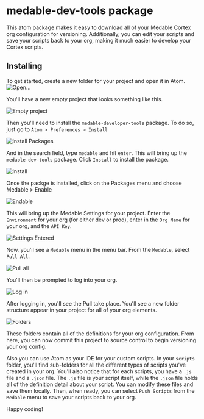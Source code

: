 # medable-dev-tools package

This atom package makes it easy to download all of your Medable Cortex org configuration for versioning. Additionally, you can edit your scripts and save your scripts back to your org, making it much easier to develop your Cortex scripts.

## Installing

To get started, create a new folder for your project and open it in Atom.
![Open...](https://cloud.githubusercontent.com/assets/1857984/21078592/ee47be1c-bf29-11e6-871f-af47ca57fb06.png)

You'll have a new empty project that looks something like this.

![Empty project](https://cloud.githubusercontent.com/assets/1857984/20955425/098ac6d6-bbf8-11e6-89b1-8881e07e0482.png)

Then you'll need to install the `medable-developer-tools` package. To do so, just go to `Atom > Preferences > Install`

![Install Packages](https://cloud.githubusercontent.com/assets/1857984/20955426/099fdaf8-bbf8-11e6-90fa-423a616881a0.png)

And in the search field, type `medable` and hit `enter`. This will bring up the `medable-dev-tools` package. Click `Install` to install the package.

![Install](https://cloud.githubusercontent.com/assets/1857984/20955427/09a8e576-bbf8-11e6-80fa-880b9cd782bd.png)

Once the packge is installed, click on the Packages menu and choose Medable > Enable

![Endable](https://cloud.githubusercontent.com/assets/1857984/21078593/ee4873e8-bf29-11e6-8f66-6c581f9fcf81.png)

This will bring up the Medable Settings for your project. Enter the `Environment` for your org (for either dev or prod), enter in the `Org Name` for your org, and the `API Key`.

![Settings Entered](https://cloud.githubusercontent.com/assets/1857984/21078596/ee4ae768-bf29-11e6-89b5-7fbf6cbeb3fa.png)

Now, you'll see a `Medable` menu in the menu bar. From the `Medable`, select `Pull All`.

![Pull all](https://cloud.githubusercontent.com/assets/1857984/21078594/ee498896-bf29-11e6-94f9-5dabbbcb5bbd.png)

You'll then be prompted to log into your org.

![Log in](https://cloud.githubusercontent.com/assets/1857984/20955433/09b99a1a-bbf8-11e6-84b8-c86f3e52f860.png)

After logging in, you'll see the Pull take place. You'll see a new folder structure appear in your project for all of your org elements.

![Folders](https://cloud.githubusercontent.com/assets/1857984/20955434/09bd390e-bbf8-11e6-82aa-702fa8687c5f.png)

These folders contain all of the definitions for your org configuration. From here, you can now commit this project to source control to begin versioning your org config.

Also you can use Atom as your IDE for your custom scripts. In your `scripts` folder, you'll find sub-folders for all the different types of scripts you've created in your org. You'll also notice that for each scripts, you have a `.js` file and a `.json` file. The `.js` file is your script itself, while the `.json` file holds all of the definition detail about your script. You can modify these files and save them locally. Then, when ready, you can select `Push Scripts` from the `Medable` menu to save your scripts back to your org.

Happy coding!
